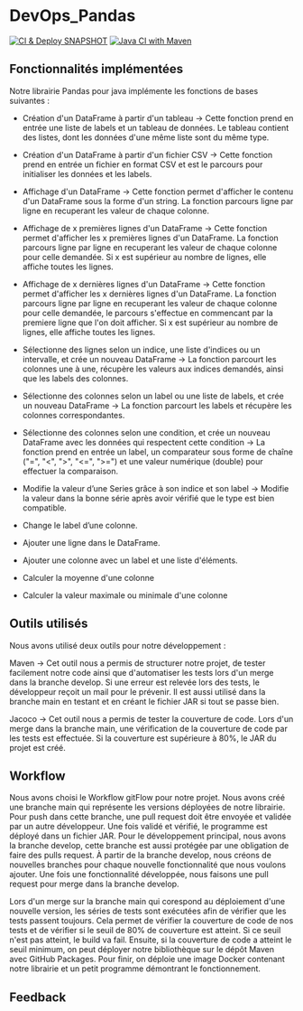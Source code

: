 # DevOps_Pandas

[![CI & Deploy SNAPSHOT](https://github.com/TheoGM1/DevOps_Pandas/actions/workflows/deploy.yml/badge.svg?branch=main)](https://github.com/TheoGM1/DevOps_Pandas/actions/workflows/deploy.yml)
[![Java CI with Maven](https://github.com/TheoGM1/DevOps_Pandas/actions/workflows/maven.yml/badge.svg?branch=main)](https://github.com/TheoGM1/DevOps_Pandas/actions/workflows/maven.yml)

## Fonctionnalités implémentées

Notre librairie Pandas pour java implémente les fonctions de bases suivantes :

- Création d'un DataFrame à partir d'un tableau -> Cette fonction prend en entrée une liste de labels et un tableau de données. Le tableau contient des listes, dont les données d'une même liste sont du même type.

- Création d'un DataFrame à partir d'un fichier CSV -> Cette fonction prend en entrée un fichier en format CSV et est le parcours pour initialiser les données et les labels.

- Affichage d'un DataFrame -> Cette fonction permet d'afficher le contenu d'un DataFrame sous la forme d'un string. La fonction parcours ligne par ligne en recuperant les valeur de chaque colonne.

- Affichage de x premières lignes d'un DataFrame -> Cette fonction permet d'afficher les x premières lignes d'un DataFrame. La fonction parcours ligne par ligne en recuperant les valeur de chaque colonne pour celle demandée. Si x est supérieur au nombre de lignes, elle affiche toutes les lignes.
  
- Affichage de x dernières lignes d'un DataFrame -> Cette fonction permet d'afficher les x dernières lignes d'un DataFrame. La fonction parcours ligne par ligne en recuperant les valeur de chaque colonne pour celle demandée, le parcours s'effectue en commencant par la premiere ligne que l'on doit afficher. Si x est supérieur au nombre de lignes, elle affiche toutes les lignes.

- Sélectionne des lignes selon un indice, une liste d'indices ou un intervalle, et crée un nouveau DataFrame -> La fonction parcourt les colonnes une à une, récupère les valeurs aux indices demandés, ainsi que les labels des colonnes.

- Sélectionne des colonnes selon un label ou une liste de labels, et crée un nouveau DataFrame -> La fonction parcourt les labels et récupère les colonnes correspondantes.

- Sélectionne des colonnes selon une condition, et crée un nouveau DataFrame avec les données qui respectent cette condition -> La fonction prend en entrée un label, un comparateur sous forme de chaîne ("=", "<", ">", "<=", ">=") et une valeur numérique (double) pour effectuer la comparaison.

- Modifie la valeur d’une Series grâce à son indice et son label -> Modifie la valeur dans la bonne série après avoir vérifié que le type est bien compatible.

- Change le label d’une colonne.

- Ajouter une ligne dans le DataFrame.

- Ajouter une colonne avec un label et une liste d'éléments.

- Calculer la moyenne d'une colonne
- Calculer la valeur maximale ou minimale d'une colonne


## Outils utilisés

Nous avons utilisé deux outils pour notre développement :

Maven -> Cet outil nous a permis de structurer notre projet, de tester facilement notre code ainsi que d'automatiser les tests lors d'un merge dans la branche develop. Si une erreur est relevée lors des tests, le développeur reçoit un mail pour le prévenir. Il est aussi utilisé dans la branche main en testant et en créant le fichier JAR si tout se passe bien.

Jacoco -> Cet outil nous a permis de tester la couverture de code. Lors d'un merge dans la branche main, une vérification de la couverture de code par les tests est effectuée. Si la couverture est supérieure à 80%, le JAR du projet est créé.


## Workflow

Nous avons choisi le Workflow gitFlow pour notre projet. Nous avons créé une branche main qui représente les versions déployées de notre librairie. Pour push dans cette branche, une pull request doit être envoyée et validée par un autre développeur. Une fois validé et vérifié, le programme est déployé dans un fichier JAR.
Pour le développement principal, nous avons la branche develop, cette branche est aussi protégée par une obligation de faire des pulls request.
À partir de la branche develop, nous créons de nouvelles branches pour chaque nouvelle fonctionnalité que nous voulons ajouter. Une fois une fonctionnalité développée, nous faisons une pull request pour merge dans la branche develop.

Lors d'un merge sur la branche main qui corespond au déploiement d'une nouvelle version, les séries de tests sont exécutées afin de vérifier que les tests passent toujours. Cela permet de vérifier la couverture de code de nos tests et de vérifier si le seuil de 80% de couverture est atteint. Si ce seuil n'est pas atteint, le build va fail.
Ensuite, si la couverture de code a atteint le seuil minimum, on peut déployer notre bibliothèque sur le dépôt Maven avec GitHub Packages.
Pour finir, on déploie une image Docker contenant notre librairie et un petit programme démontrant le fonctionnement.
 


## Feedback


